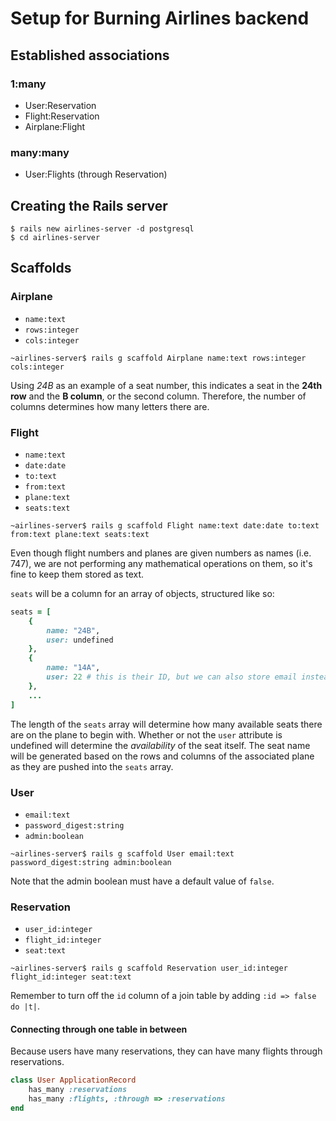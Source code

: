 # Setup for Burning Airlines backend
## Established associations
### 1:many
* User:Reservation
* Flight:Reservation
* Airplane:Flight
### many:many
* User:Flights (through Reservation)

## Creating the Rails server
```shell
$ rails new airlines-server -d postgresql
$ cd airlines-server
```

## Scaffolds
### Airplane
* `name:text`
* `rows:integer`
* `cols:integer`
```shell
~airlines-server$ rails g scaffold Airplane name:text rows:integer cols:integer
```
Using *24B* as an example of a seat number, this indicates a seat in the **24th row** and the **B column**, or the second column. Therefore, the number of columns determines how many letters there are.
### Flight
* `name:text`
* `date:date`
* `to:text`
* `from:text`
* `plane:text`
* `seats:text`
```shell
~airlines-server$ rails g scaffold Flight name:text date:date to:text from:text plane:text seats:text
```
Even though flight numbers and planes are given numbers as names (i.e. 747), we are not performing any mathematical operations on them, so it's fine to keep them stored as text.

`seats` will be a column for an array of objects, structured like so:
```rb
seats = [
    {
        name: "24B",
        user: undefined
    },
    {
        name: "14A",
        user: 22 # this is their ID, but we can also store email instead
    },
    ...
]
```
The length of the `seats` array will determine how many available seats there are on the plane to begin with. Whether or not the `user` attribute is undefined will determine the *availability* of the seat itself. The seat name will be generated based on the rows and columns of the associated plane as they are pushed into the `seats` array.
### User
* `email:text`
* `password_digest:string`
* `admin:boolean`
```shell
~airlines-server$ rails g scaffold User email:text password_digest:string admin:boolean
```
Note that the admin boolean must have a default value of `false`.
### Reservation
* `user_id:integer`
* `flight_id:integer`
* `seat:text`
```shell
~airlines-server$ rails g scaffold Reservation user_id:integer flight_id:integer seat:text
```
Remember to turn off the `id` column of a join table by adding `:id => false do |t|`.
#### Connecting through one table in between
Because users have many reservations, they can have many flights through reservations.
```rb
class User ApplicationRecord
    has_many :reservations
    has_many :flights, :through => :reservations
end
```